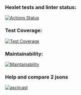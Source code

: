 ### Hexlet tests and linter status:
[![Actions Status](https://github.com/Rodgare/php-project-48/actions/workflows/hexlet-check.yml/badge.svg)](https://github.com/Rodgare/php-project-48/actions)

### Test Coverage:
[![Test Coverage](https://api.codeclimate.com/v1/badges/e388d49eb376ecea7e5e/test_coverage)](https://codeclimate.com/github/Rodgare/php-project-48/test_coverage)

### Maintainability:
[![Maintainability](https://api.codeclimate.com/v1/badges/e388d49eb376ecea7e5e/maintainability)](https://codeclimate.com/github/Rodgare/php-project-48/maintainability)

### Help and compare 2 jsons
[![asciicast](https://asciinema.org/a/kHMmJWTWEwCb4QSd8JCNIBoOd.svg)](https://asciinema.org/a/kHMmJWTWEwCb4QSd8JCNIBoOd)